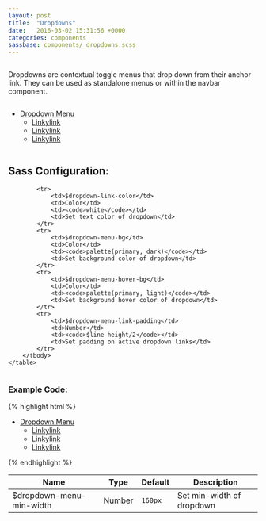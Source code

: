```yaml
---
layout: post
title:  "Dropdowns"
date:   2016-03-02 15:31:56 +0000
categories: components
sassbase: components/_dropdowns.scss
---
```


<div class="row column">
    <p class="lead-text">Dropdowns are contextual toggle menus that drop down from their anchor link. They can be used as standalone menus or within the navbar component.</p>
</div>

<div class="row column">
    <ul class="dropdown-menu">
        <li class="dropdown-menu-toggle" data-toggle="dropdown">
            <a href="#">Dropdown Menu</a>
            <ul class="dropdown-menu-content">
                <li><a role="menuitem" href="#">Linkylink</a></li>
                <li><a role="menuitem" href="#">Linkylink</a></li>
                <li><a role="menuitem" href="#">Linkylink</a></li>
            </ul>
        </li>
    </ul>
</div>

<div class="row column">
    <h2>Sass Configuration:</h2>
    <table>
        <thead>
            <tr>
                <th>Name</th>
                <th>Type</th>
                <th>Default</th>
                <th>Description</th>
            </tr>
        </thead>
        <tbody>
            <tr>
                <td>$dropdown-menu-min-width</td>
                <td>Number</td>
                <td><code>160px</code></td>
                <td>Set min-width of dropdown</td>
            </tr>

            <tr>
                <td>$dropdown-link-color</td>
                <td>Color</td>
                <td><code>white</code></td>
                <td>Set text color of dropdown</td>
            </tr>
            <tr>
                <td>$dropdown-menu-bg</td>
                <td>Color</td>
                <td><code>palette(primary, dark)</code></td>
                <td>Set background color of dropdown</td>
            </tr>
            <tr>
                <td>$dropdown-menu-hover-bg</td>
                <td>Color</td>
                <td><code>palette(primary, light)</code></td>
                <td>Set background hover color of dropdown</td>
            </tr>
            <tr>
                <td>$dropdown-menu-link-padding</td>
                <td>Number</td>
                <td><code>$line-height/2</code></td>
                <td>Set padding on active dropdown links</td>
            </tr>
        </tbody>
    </table>
</div>

<div class="row column">
<h3>Example Code:</h3>
{% highlight html %}
<!-- Basic Dropdown menu -->
<ul class="dropdown-menu">
    <li class="dropdown-menu-toggle" data-toggle="dropdown">
        <a href="#">Dropdown Menu</a>
        <ul class="dropdown-menu-content">
            <li><a role="menuitem" href="#">Linkylink</a></li>
            <li><a role="menuitem" href="#">Linkylink</a></li>
            <li><a role="menuitem" href="#">Linkylink</a></li>
        </ul>
    </li>
</ul>
{% endhighlight %}
</div>